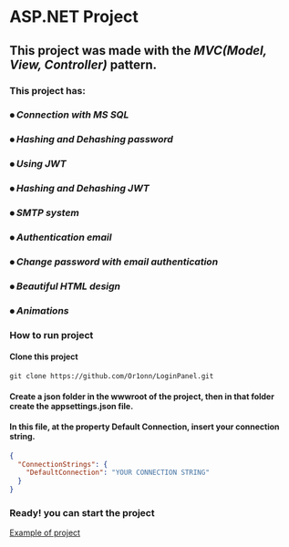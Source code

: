 # ASP.NET Project

## This project was made with the *MVC(Model, View, Controller)* pattern.

### This project has:

### ⦁ *Connection with MS SQL*
### ⦁ *Hashing and Dehashing password*
### ⦁ *Using JWT*
### ⦁ *Hashing and Dehashing JWT*
### ⦁ *SMTP system*
### ⦁ *Authentication email*
### ⦁ *Change password with email authentication*
### ⦁ *Beautiful HTML design*
### ⦁ *Animations* 

### How to run project
#### Clone this project

```command powershell
git clone https://github.com/Or1onn/LoginPanel.git
``` 

#### Create a json folder in the wwwroot of the project, then in that folder create the appsettings.json file.

#### In this file, at the property Default Connection, insert your connection string.

```json
{
  "ConnectionStrings": {
    "DefaultConnection": "YOUR CONNECTION STRING"
  }
}
```

### Ready! you can start the project

[Example of project](http://or1onn-001-site1.ctempurl.com/)

